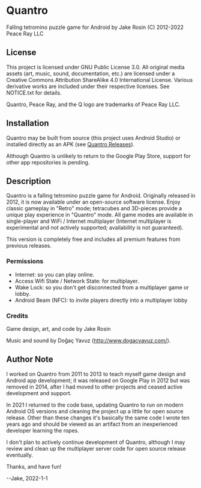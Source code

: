 # Quantro

Falling tetromino puzzle game for Android
by Jake Rosin
(C) 2012-2022 Peace Ray LLC

## License

This project is licensed under GNU Public License 3.0. All original media
assets (art, music, sound, documentation, etc.) are licensed under
a Creative Commons Attribution ShareAlike 4.0 International License. Various
derivative works are included under their respective licenses. See NOTICE.txt
for details.

Quantro, Peace Ray, and the Q logo are trademarks of Peace Ray LLC.

## Installation

Quantro may be built from source (this project uses Android Studio) or installed
directly as an APK (see [Quantro Releases](https://github.com/Peace-Ray/Quantro/releases)).

Although Quantro is unlikely to return to the Google Play Store, support for other
app repositories is pending.

## Description

Quantro is a falling tetromino puzzle game for Android. Originally released
in 2012, it is now available under an open-source software license.
Enjoy classic gameplay in "Retro" mode; tetracubes and
3D-pieces provide a unique play experience in "Quantro" mode.  All game
modes are available in single-player and WiFi / Internet multiplayer
(Internet multiplayer is experimental and not actively supported; availability
is not guaranteed).

This version is completely free and includes all premium features from previous
releases.

### Permissions

* Internet: so you can play online.
* Access Wifi State / Network State: for multiplayer.
* Wake Lock: so you don't get disconnected from a multiplayer game or lobby.
* Android Beam (NFC): to invite players directly into a multiplayer lobby

### Credits

Game design, art, and code by Jake Rosin

Music and sound by Doğaç Yavuz (http://www.dogacyavuz.com/).

## Author Note

I worked on Quantro from 2011 to 2013 to teach myself game design and
Android app development; it was released on Google Play in 2012 but was removed
in 2014, after I had moved to other projects and ceased active development and
support.

In 2021 I returned to the code base, updating Quantro to run on modern
Android OS versions and cleaning the project up a little for open source
release. Other than these changes it's basically the same code I wrote ten
years ago and should be viewed as an artifact from an inexperienced developer
learning the ropes.

I don't plan to actively continue development of Quantro, although I may review
and clean up the multiplayer server code for open source release eventually.

Thanks, and have fun!

--Jake, 2022-1-1
